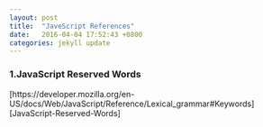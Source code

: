 ```yaml
---
layout: post
title:  "JaveScript References"
date:   2016-04-04 17:52:43 +0800
categories: jekyll update
---
```

<h3>1.JavaScript Reserved Words</h3>
[https://developer.mozilla.org/en-US/docs/Web/JavaScript/Reference/Lexical_grammar#Keywords][JavaScript-Reserved-Words]












[JavaScript-Reserved-Words]:[https://developer.mozilla.org/en-US/docs/Web/JavaScript/Reference/Lexical_grammar#Keywords]
